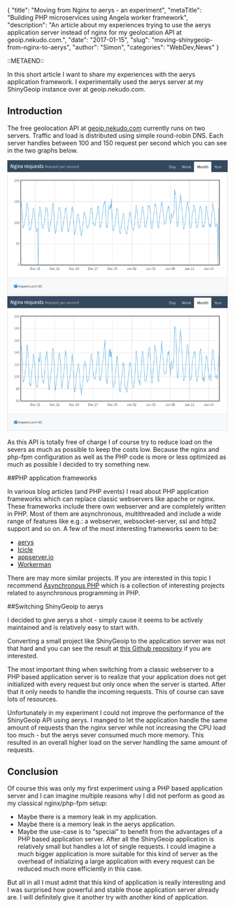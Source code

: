 {
    "title": "Moving from Nginx to aerys - an experiment",
    "metaTitle": "Building PHP microservices using Angela worker framework",
    "description": "An article about my experiences trying to use the aerys application server instead of nginx for my geolocation API at geoip.nekudo.com.",
    "date": "2017-01-15",
    "slug": "moving-shinygeoip-from-nginx-to-aerys",
    "author": "Simon",
    "categories": "WebDev,News"
}

::METAEND::

In this short article I want to share my experiences with the aerys application framework. I experimentally used the
aerys server at my ShinyGeoip instance over at geoip.nekudo.com.
<!--more-->

## Introduction

The free geolocation API at [geoip.nekudo.com](http://geoip.nekudo.com) currently runs on two servers. Traffic and load
is distributed using simple round-robin DNS. Each server handles between 100 and 150 request per second which you can
see in the two graphs below.

<img src="/images/blog/nginx_requests_server1_2017-01.png" alt="ShinyGeoip Nginx req/s on server 1" title="ShinyGeoip Nginx req/s on server 1" class="centered" />
<br>
<img src="/images/blog/nginx_requests_server2_2017-01.png" alt="ShinyGeoip Nginx req/s on server 2" title="ShinyGeoip Nginx req/s on server 2" class="centered" />

As this API is totally free of charge I of course try to reduce load on the severs as much as possible to keep the
costs low. Because the nginx and php-fpm configuration as well as the PHP code is more or less optimized as much as
possible I decided to try something new.

##PHP application frameworks

In various blog articles (and PHP events) I read about PHP application frameworks which can replace classic webservers
like apache or nginx. These frameworks include there own webserver and are completely written in PHP. Most of them
are asynchronous, multithreaded and include a wide range of features like e.g.: a webserver, websocket-server, ssl
and http2 support and so on. A few of the most interesting frameworks seem to be:

* [aerys](https://github.com/amphp/aerys)
* [Icicle](https://github.com/icicleio/icicle)
* [appserver.io](https://github.com/appserver-io/appserver)
* [Workerman](https://github.com/walkor/Workerman)

There are may more similar projects. If you are interested in this topic I recommend [Asynchronous PHP](https://github.com/elazar/asynchronous-php)
which is a collection of interesting projects related to asynchronous programming in PHP. 

##Switching ShinyGeoip to aerys

I decided to give aerys a shot - simply cause it seems to be actively maintained and is relatively easy to start with.

Converting a small project like ShinyGeoip to the application server was not that hard and you can see the result at
[this Github repository](https://github.com/nekudo/shiny_geoip_aerys) if you are interested.

The most important thing when switching from a classic webserver to a PHP based application server is to realize that
your application does not get initialized with every request but only once when the server is started. After that it only
needs to handle the incoming requests. This of course can save lots of resources.

Unfortunately in my experiment I could not improve the performance of the ShinyGeoip API using aerys. I manged to
let the application handle the same amount of requests than the nginx server while not increasing the CPU load too
much - but the aerys sever consumed much more memory. This resulted in an overall higher load on the server handling
the same amount of requests.

## Conclusion

Of course this was only my first experiment using a PHP based application server and I can imagine multiple reasons
why I did not perform as good as my classical nginx/php-fpm setup:

* Maybe there is a memory leak in my application.
* Maybe there is a memory leak in the aerys application.
* Maybe the use-case is to "special"  to benefit from the advantages of a PHP based application server. After all the
ShinyGeoip application is relatively small but handles a lot of single requests. I could imagine a much bigger application
is more suitable for this kind of server as the overhead of initializing a large application with every request can be
reduced much more efficiently in this case.

But all in all I must admit that this kind of application is really interesting and I was surprised how powerful
and stable those application server already are. I will definitely give it another try with another kind of
application.